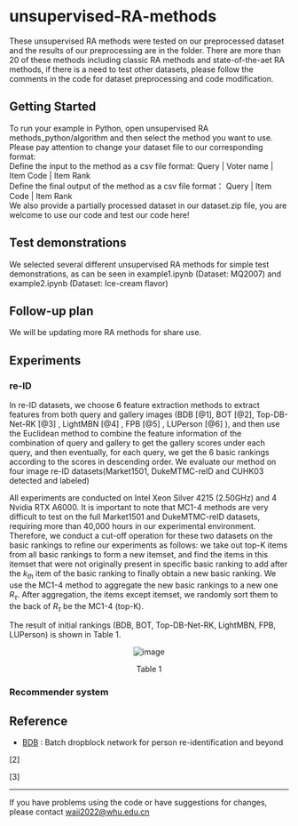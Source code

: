 # unsupervised-RA-methods
These unsupervised RA methods were tested on our preprocessed dataset and the results of our preprocessing are in the folder. There are more than 20 of these methods including classic RA methods and state-of-the-aet RA methods, if there is a need to test other datasets, please follow the comments in the code for dataset preprocessing and code modification.

## Getting Started
To run your example in Python, open unsupervised RA methods_python/algorithm and then select the method you want to use. Please pay attention to change your dataset file to our corresponding format:  
Define the input to the method as a csv file format: Query | Voter name | Item Code | Item Rank  
Define the final output of the method as a csv file format： Query | Item Code | Item Rank  
We also provide a partially processed dataset in our dataset.zip file, you are welcome to use our code and test our code here!

## Test demonstrations
We selected several different unsupervised RA methods for simple test demonstrations, as can be seen in example1.ipynb (Dataset: MQ2007) and example2.ipynb (Dataset: Ice-cream flavor)

## Follow-up plan
We will be updating more RA methods for share use.

## Experiments

### re-ID 

In re-ID datasets, we choose 6 feature extraction methods to extract features from both query and gallery images (BDB [@1], BOT [@2], Top-DB-Net-RK [@3] , LightMBN [@4] , FPB [@5] , LUPerson [@6] ), and then use the Euclidean method to combine the feature information of the combination of query and gallery to get the gallery scores under each query, and then eventually, for each query, we get the 6 basic rankings according to the scores in descending order. We evaluate our method on four image re-ID datasets(Market1501, DukeMTMC-reID and CUHK03 detected and labeled)

All experiments are conducted on Intel Xeon Silver 4215 (2.50GHz) and 4 Nvidia RTX A6000. It is important to note that MC1-4 methods are very difficult to test on the full Market1501 and DukeMTMC-reID datasets, requiring more than 40,000 hours in our experimental environment. Therefore, we conduct a cut-off operation for these two datasets on the basic rankings to refine our experiments as follows: we take out top-K items from all basic rankings to form a new itemset, and find the items in this itemset that were not originally present in specific basic ranking to add after the $k_{th}$ item of the basic ranking to finally obtain a new basic ranking. We use the MC1-4 method to aggregate the new basic rankings to a new one $R_{\tau}$. After aggregation, the items except itemset, we randomly sort them to the back of $R_{\tau}$ be the MC1-4 (top-K).

The result of initial rankings (BDB, BOT, Top-DB-Net-RK, LightMBN, FPB, LUPerson) is shown in Table 1.

<div align="center">

![image](https://github.com/nercms-mmap/RankAggregation-Lib/assets/121333364/5c8e8139-5c1b-404d-87e4-b55bbe91d799)

Table 1
</div>




### Recommender system


## Reference
- [BDB](https://github.com/daizuozhuo/batch-dropblock-network) : Batch dropblock network for person re-identification and beyond

[2] 

[3] 
- - -
If you have problems using the code or have suggestions for changes, please contact waii2022@whu.edu.cn
